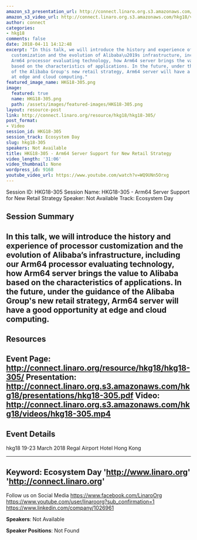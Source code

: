 ```yaml
---
amazon_s3_presentation_url: http://connect.linaro.org.s3.amazonaws.com/hkg18/presentations/hkg18-305.pdf
amazon_s3_video_url: http://connect.linaro.org.s3.amazonaws.com/hkg18/videos/hkg18-305.mp4
author: connect
categories:
- hkg18
comments: false
date: 2018-04-11 14:12:48
excerpt: "In this talk, we will introduce the history and experience of processor
  customization and the evolution of Alibaba\u2019s infrastructure, including our
  Arm64 processor evaluating technology, how Arm64 server brings the value to Alibaba
  based on the characteristics of applications. In the future, under the guidance
  of the Alibaba Group's new retail strategy, Arm64 server will have a good opportunity
  at edge and cloud computing."
featured_image_name: HKG18-305.png
image:
  featured: true
  name: HKG18-305.png
  path: /assets/images/featured-images/HKG18-305.png
layout: resource-post
link: http://connect.linaro.org/resource/hkg18/hkg18-305/
post_format:
- Video
session_id: HKG18-305
session_track: Ecosystem Day
slug: hkg18-305
speakers: Not Available
title: HKG18-305 - Arm64 Server Support for New Retail Strategy
video_length: '31:06'
video_thumbnail: None
wordpress_id: 9168
youtube_video_url: https://www.youtube.com/watch?v=WQ9UNn5Orxg
---
```


Session ID: HKG18-305
Session Name: HKG18-305 - Arm64 Server Support for New Retail Strategy
Speaker: Not Available
Track: Ecosystem Day


## Session Summary
In this talk, we will introduce the history and experience of processor customization and the evolution of Alibaba’s infrastructure, including our Arm64 processor evaluating technology, how Arm64 server brings the value to Alibaba based on the characteristics of applications. In the future, under the guidance of the Alibaba Group's new retail strategy, Arm64 server will have a good opportunity at edge and cloud computing.
---------------------------------------------------
## Resources
Event Page: http://connect.linaro.org/resource/hkg18/hkg18-305/
Presentation: http://connect.linaro.org.s3.amazonaws.com/hkg18/presentations/hkg18-305.pdf
Video: http://connect.linaro.org.s3.amazonaws.com/hkg18/videos/hkg18-305.mp4
 ---------------------------------------------------
## Event Details
hkg18
19-23 March 2018 
Regal Airport Hotel Hong Kong

---------------------------------------------------
Keyword: Ecosystem Day
'http://www.linaro.org'
'http://connect.linaro.org'
---------------------------------------------------
Follow us on Social Media
https://www.facebook.com/LinaroOrg
https://www.youtube.com/user/linaroorg?sub_confirmation=1
https://www.linkedin.com/company/1026961

**Speakers**: Not Available

**Speaker Positions**: Not Found